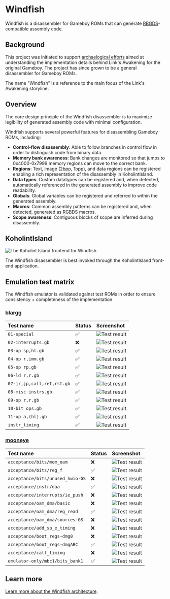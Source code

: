 # Windfish

Windfish is a disassembler for Gameboy ROMs that can generate [RBGDS](https://github.com/gbdev/rgbds)-compatible assembly code.

## Background

This project was initiated to support [archaelogical efforts](https://kemenaran.winosx.com/posts/category-disassembling-links-awakening) aimed at understanding the implementation details behind Link's Awakening for the original Gameboy. The project has since grown to be a general disassembler for Gameboy ROMs.

The name "Windfish" is a reference to the main focus of the Link's Awakening storyline.

## Overview

The core design principle of the Windfish disassembler is to maximize legibility of generated assembly code with minimal configuration.

Windfish supports several powerful features for disassembling Gameboy ROMs, including:

- **Control-flow disassembly**: Able to follow branches in control flow in order to distinguish code from binary data.
- **Memory bank awareness**: Bank changes are monitored so that jumps to 0x4000-0x7999 memory regions can move to the correct bank.
- **Regions**: Text, image (2bpp, 1bpp), and data regions can be registered enabling a rich representation of the disassembly in KoholintIsland. 
- **Data types**: Custom datatypes can be registered and, when detected, automatically referenced in the generated assembly to improve code readability.
- **Globals**: Global variables can be registered and referred to within the generated assembly.
- **Macros**: Common assembly patterns can be registered and, when detected, generated as RGBDS macros.
- **Scope awareness**: Contiguous blocks of scope are inferred during disassembly.

## KoholintIsland

![The Koholint Island frontend for Windfish](docs/koholintisland.png)

The Windfish disassembler is best invoked through the KoholintIsland front-end application.

## Emulation test matrix

The Windfish emulator is validated against test ROMs in order to ensure consistency + completeness of the implementation.

### [blargg](https://gbdev.gg8.se/files/roms/blargg-gb-tests/)

| Test name | Status | Screenshot |
|:-----|:--------|:---|
| `01-special` | ✅ | ![Test result](lib/Tests/ROMTests/Resources/blargg/cpu_instrs/individual/01-special.png) |
| `02-interrupts.gb` | ❌ | ![Test result](lib/Tests/ROMTests/Resources/blargg/cpu_instrs/individual/02-interrupts.png) |
| `03-op sp,hl.gb` | ✅ | ![Test result](lib/Tests/ROMTests/Resources/blargg/cpu_instrs/individual/03-op%20sp,hl.png) |
| `04-op r,imm.gb` | ✅ | ![Test result](lib/Tests/ROMTests/Resources/blargg/cpu_instrs/individual/04-op%20r,imm.png) |
| `05-op rp.gb` | ✅ | ![Test result](lib/Tests/ROMTests/Resources/blargg/cpu_instrs/individual/05-op%20rp.png) |
| `06-ld r,r.gb` | ✅ | ![Test result](lib/Tests/ROMTests/Resources/blargg/cpu_instrs/individual/06-ld%20r,r.png) |
| `07-jr,jp,call,ret,rst.gb` | ✅ | ![Test result](lib/Tests/ROMTests/Resources/blargg/cpu_instrs/individual/07-jr,jp,call,ret,rst.png) |
| `08-misc instrs.gb` | ✅ | ![Test result](lib/Tests/ROMTests/Resources/blargg/cpu_instrs/individual/08-misc%20instrs.png) |
| `09-op r,r.gb` | ✅ | ![Test result](lib/Tests/ROMTests/Resources/blargg/cpu_instrs/individual/09-op%20r,r.png) |
| `10-bit ops.gb` | ✅ | ![Test result](lib/Tests/ROMTests/Resources/blargg/cpu_instrs/individual/10-bit%20ops.png) |
| `11-op a,(hl).gb` | ✅ | ![Test result](lib/Tests/ROMTests/Resources/blargg/cpu_instrs/individual/11-op%20a,(hl).png) |
| `instr_timing` | ✅ | ![Test result](lib/Tests/ROMTests/Resources/blargg/instr_timing/instr_timing.png) |

### [mooneye](https://github.com/Gekkio/mooneye-gb/)

| Test name | Status | Screenshot |
|:-----|:--------|:----|
| `acceptance/bits/mem_oam` | ❌ | ![Test result](lib/Tests/ROMTests/Resources/mooneye/acceptance/bits/mem_oam.png) |
| `acceptance/bits/reg_f` | ✅ | ![Test result](lib/Tests/ROMTests/Resources/mooneye/acceptance/bits/reg_f.png) |
| `acceptance/bits/unused_hwio-GS` | ❌ | ![Test result](lib/Tests/ROMTests/Resources/mooneye/acceptance/bits/unused_hwio-GS.png) |
| `acceptance/instr/daa` | ✅ | ![Test result](lib/Tests/ROMTests/Resources/mooneye/acceptance/instr/daa.png) |
| `acceptance/interrupts/ie_push` | ❌ | ![Test result](lib/Tests/ROMTests/Resources/mooneye/acceptance/interrupts/ie_push.png) |
| `acceptance/oam_dma/basic` | ❌ | ![Test result](lib/Tests/ROMTests/Resources/mooneye/acceptance/oam_dma/basic.png) |
| `acceptance/oam_dma/reg_read` | ✅ | ![Test result](lib/Tests/ROMTests/Resources/mooneye/acceptance/oam_dma/reg_read.png) |
| `acceptance/oam_dma/sources-GS` | ❌ | ![Test result](lib/Tests/ROMTests/Resources/mooneye/acceptance/oam_dma/sources-GS.png) |
| `acceptance/add_sp_e_timing` | ❌ | ![Test result](lib/Tests/ROMTests/Resources/mooneye/acceptance/add_sp_e_timing.png) |
| `acceptance/boot_regs-dmg0` | ❌ | ![Test result](lib/Tests/ROMTests/Resources/mooneye/acceptance/boot_regs-dmg0.png) |
| `acceptance/boot_regs-dmgABC` | ✅ | ![Test result](lib/Tests/ROMTests/Resources/mooneye/acceptance/boot_regs-dmgABC.png) |
| `acceptance/call_timing` | ❌ | ![Test result](lib/Tests/ROMTests/Resources/mooneye/acceptance/call_timing.png) |
| `emulator-only/mbc1/bits_bank1` | ✅ | ![Test result](lib/Tests/ROMTests/Resources/mooneye/emulator-only/mbc1/bits_bank1.png) |

## Learn more

[Learn more about the Windfish architecture](lib/README.md).
